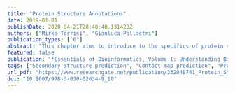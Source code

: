 ```yaml
---
title: "Protein Structure Annotations"
date: 2019-01-01
publishDate: 2020-04-21T20:40:40.131428Z
authors: ["Mirko Torrisi", "Gianluca Pollastri"]
publication_types: ["6"]
abstract: "This chapter aims to introduce to the specifics of protein structure annotations and their fundamental position in structural bioinformatics, bioinformatics in general. Proteins are profoundly characterised by their structure in every aspect of their functioning and, while over the last decades there has been a close to exponential growth of known protein sequences, the growth of known protein structures has been closer to linear because of the high complexity and cost of determining them. Thus, protein structure predictors are among the most thoroughly assessed tools in bioinformatics (in venues such as CASP or CAMEO) because they allow the structural study of proteins on a large scale. This chapter presents the key types of protein structure annotation and the methods and algorithms for predicting them, with the aim to give both a historical perspective on their development and a snapshot of their current state of the art. From one-dimensional protein annotations – i.e. secondary structure, solvent accessibility and torsion angles – to more complex and informative two-dimensional protein abstractions, i.e. contact maps, both mature and currently developing methods for protein structure annotations are introduced. The aim of this overview is to facilitate the adoption and development of state-of-the-art protein structural predictors. Particular attention is given to some of the best performing and freely available web servers and standalone programmes to predict protein structure annotations."
featured: false
publication: "*Essentials of Bioinformatics, Volume I: Understanding Bioinformatics: Genes to Proteins*"
tags: ["Secondary structure prediction", "Contact map prediction", "Protein structure annotations", "Solvent accessibility prediction", "Torsional angles prediction"]
url_pdf: "https://www.researchgate.net/publication/332048741_Protein_Structure_Annotations"
doi: "10.1007/978-3-030-02634-9_10"
---
```


